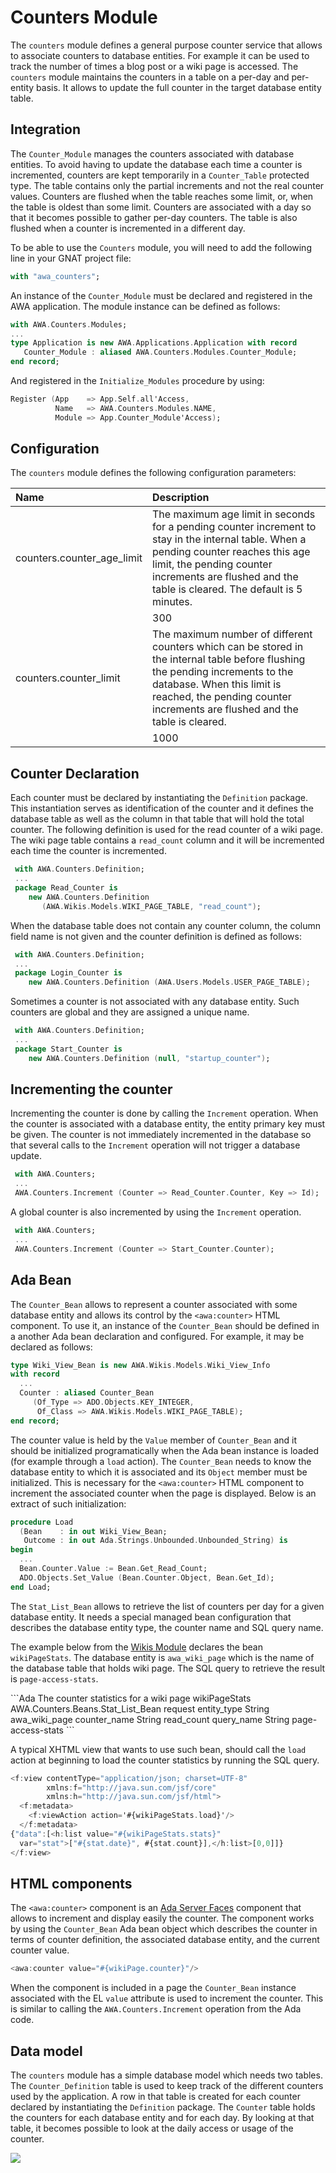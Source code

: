 # Counters Module
The `counters` module defines a general purpose counter service that
allows to associate counters to database entities.  For example it
can be used to track the number of times a blog post or a wiki page
is accessed.  The `counters` module maintains the counters in a table
on a per-day and per-entity basis.  It allows to update the full counter
in the target database entity table.

## Integration
The `Counter_Module` manages the counters associated with database entities.
To avoid having to update the database each time a counter is incremented,
counters are kept temporarily in a `Counter_Table` protected type.
The table contains only the partial increments and not the real counter
values.  Counters are flushed when the table reaches some limit, or,
when the table is oldest than some limit.  Counters are associated with
a day so that it becomes possible to gather per-day counters.
The table is also flushed when a counter is incremented in a different day.

To be able to use the `Counters` module, you will need to add the
following line in your GNAT project file:

```Ada
with "awa_counters";
```

An instance of the `Counter_Module` must be declared and registered in the
AWA application.  The module instance can be defined as follows:

```Ada
with AWA.Counters.Modules;
...
type Application is new AWA.Applications.Application with record
   Counter_Module : aliased AWA.Counters.Modules.Counter_Module;
end record;
```

And registered in the `Initialize_Modules` procedure by using:

```Ada
Register (App    => App.Self.all'Access,
          Name   => AWA.Counters.Modules.NAME,
          Module => App.Counter_Module'Access);
```

## Configuration
The `counters` module defines the following configuration parameters:


| Name                      | Description                                                    |
|:--------------------------|:---------------------------------------------------------------|
|counters.counter_age_limit|The maximum age limit in seconds for a pending counter increment to stay in the internal table. When a pending counter reaches this age limit, the pending counter increments are flushed and the table is cleared. The default is 5 minutes.|
| |300|
|counters.counter_limit|The maximum number of different counters which can be stored in the internal table before flushing the pending increments to the database. When this limit is reached, the pending counter increments are flushed and the table is cleared.|
| |1000|



## Counter Declaration
Each counter must be declared by instantiating the `Definition` package.
This instantiation serves as identification of the counter and it defines
the database table as well as the column in that table that will hold
the total counter.  The following definition is used for the read counter
of a wiki page.  The wiki page table contains a `read_count` column
and it will be incremented each time the counter is incremented.

```Ada
 with AWA.Counters.Definition;
 ...
 package Read_Counter is
    new AWA.Counters.Definition
       (AWA.Wikis.Models.WIKI_PAGE_TABLE, "read_count");
```

When the database table does not contain any counter column, the column
field name is not given and the counter definition is defined as follows:

```Ada
 with AWA.Counters.Definition;
 ...
 package Login_Counter is
    new AWA.Counters.Definition (AWA.Users.Models.USER_PAGE_TABLE);
```

Sometimes a counter is not associated with any database entity.
Such counters are global and they are assigned a unique name.

```Ada
 with AWA.Counters.Definition;
 ...
 package Start_Counter is
    new AWA.Counters.Definition (null, "startup_counter");
```

## Incrementing the counter
Incrementing the counter is done by calling the `Increment` operation.
When the counter is associated with a database entity, the entity
primary key must be given.  The counter is not immediately incremented
in the database so that several calls to the `Increment` operation will
not trigger a database update.

```Ada
 with AWA.Counters;
 ...
 AWA.Counters.Increment (Counter => Read_Counter.Counter, Key => Id);
```

A global counter is also incremented by using the `Increment` operation.

```Ada
 with AWA.Counters;
 ...
 AWA.Counters.Increment (Counter => Start_Counter.Counter);
```

## Ada Bean
The `Counter_Bean` allows to represent a counter associated with some database
entity and allows its control by the `<awa:counter>` HTML component.
To use it, an instance of the `Counter_Bean` should be defined in a another
Ada bean declaration and configured.  For example, it may be declared
as follows:

```Ada
type Wiki_View_Bean is new AWA.Wikis.Models.Wiki_View_Info
with record
  ...
  Counter : aliased Counter_Bean
     (Of_Type => ADO.Objects.KEY_INTEGER,
      Of_Class => AWA.Wikis.Models.WIKI_PAGE_TABLE);
end record;
```

The counter value is held by the `Value` member of `Counter_Bean` and
it should be initialized programatically when the Ada bean instance
is loaded (for example through a `load` action).
The `Counter_Bean` needs to know the database entity to which it
is associated and its `Object` member must be initialized.
This is necessary for the `<awa:counter>` HTML component to increment
the associated counter when the page is displayed.
Below is an extract of such initialization:

```Ada
procedure Load
  (Bean    : in out Wiki_View_Bean;
   Outcome : in out Ada.Strings.Unbounded.Unbounded_String) is
begin
  ...
  Bean.Counter.Value := Bean.Get_Read_Count;
  ADO.Objects.Set_Value (Bean.Counter.Object, Bean.Get_Id);
end Load;

```

The `Stat_List_Bean` allows to retrieve the list of counters per day for
a given database entity.  It needs a special managed bean configuration
that describes the database entity type, the counter name and
SQL query name.

The example below from the [Wikis Module](AWA_Wikis.md) declares the bean
`wikiPageStats`.  The database entity is `awa_wiki_page` which is the
name of the database table that holds wiki page.  The SQL query
to retrieve the result is `page-access-stats`.

 <managed-bean>
```Ada
<description>The counter statistics for a wiki page</description>
<managed-bean-name>wikiPageStats</managed-bean-name>
<managed-bean-class>AWA.Counters.Beans.Stat_List_Bean</managed-bean-class>
<managed-bean-scope>request</managed-bean-scope>
<managed-property>
  <property-name>entity_type</property-name>
  <property-class>String</property-class>
  <value>awa_wiki_page</value>
</managed-property>
<managed-property>
  <property-name>counter_name</property-name>
  <property-class>String</property-class>
  <value>read_count</value>
</managed-property>
<managed-property>
  <property-name>query_name</property-name>
  <property-class>String</property-class>
  <value>page-access-stats</value>
</managed-property>
 </managed-bean>
```

A typical XHTML view that wants to use such bean, should call the `load`
action at beginning to load the counter statistics by running the SQL
query.

```Ada
<f:view contentType="application/json; charset=UTF-8"
        xmlns:f="http://java.sun.com/jsf/core"
        xmlns:h="http://java.sun.com/jsf/html">
  <f:metadata>
    <f:viewAction action='#{wikiPageStats.load}'/>
  </f:metadata>
{"data":[<h:list value="#{wikiPageStats.stats}"
  var="stat">["#{stat.date}", #{stat.count}],</h:list>[0,0]]}
</f:view>
```
## HTML components
The `<awa:counter>` component is an [Ada Server Faces](https://github.com/stcarrez/ada-asf) component that
allows to increment and display easily the counter.  The component
works by using the `Counter_Bean` Ada bean object which describes
the counter in terms of counter definition, the
associated database entity, and the current counter value.

```Ada
<awa:counter value="#{wikiPage.counter}"/>
```

When the component is included in a page the `Counter_Bean` instance
associated with the EL `value` attribute is used to increment the counter.
This is similar to calling the `AWA.Counters.Increment` operation
from the Ada code.

## Data model
The `counters` module has a simple database model which needs two tables.
The `Counter_Definition` table is used to keep track of the different
counters used by the application.  A row in that table is created for
each counter declared by instantiating the `Definition` package.
The `Counter` table holds the counters for each database entity
and for each day.  By looking at that table, it becomes possible
to look at the daily access or usage of the counter.

![](images/awa_counters_model.png)


